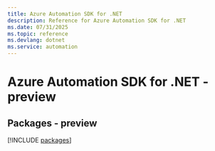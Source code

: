 ```yaml
---
title: Azure Automation SDK for .NET
description: Reference for Azure Automation SDK for .NET
ms.date: 07/31/2025
ms.topic: reference
ms.devlang: dotnet
ms.service: automation
---
```

# Azure Automation SDK for .NET - preview
## Packages - preview
[!INCLUDE [packages](automation-index.md)]